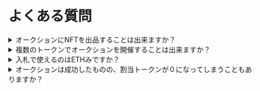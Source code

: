 # よくある質問

<details>

<summary>オークションにNFTを出品することは出来ますか？</summary>

出来ません。ERC20規格のトークンのみ出品可能です。

</details>

<details>

<summary>複数のトークンでオークションを開催することは出来ますか？</summary>

複数のトークンを出品したり、複数のトークンで入札することは共に出来ません。

</details>

<details>

<summary>入札で使えるのはETHみですか？</summary>

はい。ERC20での入札対応はv2にて実装予定です。

</details>

<details>

<summary>オークションは成功したものの、割当トークンが０になってしまうこともありますか？</summary>

参加者の入札額が合計入札額に対して小さいと、割当トークンが０になる可能性はありますが、TemplateV1ではその可能性は極めて低いです。よって、参加者全員に幾らかのトークンが割り当てられます。

</details>
